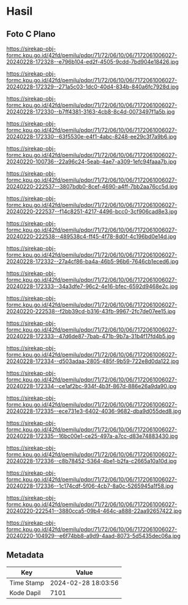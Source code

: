 # Hasil

## Foto C Plano

https://sirekap-obj-formc.kpu.go.id/42fd/pemilu/pdpr/71/72/06/10/06/7172061006027-20240228-172328--e796b104-ed2f-4505-9cdd-7bd904e18426.jpg

https://sirekap-obj-formc.kpu.go.id/42fd/pemilu/pdpr/71/72/06/10/06/7172061006027-20240228-172329--271a5c03-1dc0-40d4-834b-840a6fc7928d.jpg

https://sirekap-obj-formc.kpu.go.id/42fd/pemilu/pdpr/71/72/06/10/06/7172061006027-20240228-172330--b7ff4381-3163-4cb8-8c4d-0073497f1a5b.jpg

https://sirekap-obj-formc.kpu.go.id/42fd/pemilu/pdpr/71/72/06/10/06/7172061006027-20240228-172330--63f5530e-e4f1-4abc-8248-ee29c3f7a9b6.jpg

https://sirekap-obj-formc.kpu.go.id/42fd/pemilu/pdpr/71/72/06/10/06/7172061006027-20240220-100736--22a96c24-5eab-4ae7-a309-1efc94faaa7b.jpg

https://sirekap-obj-formc.kpu.go.id/42fd/pemilu/pdpr/71/72/06/10/06/7172061006027-20240220-222537--3807bdb0-8cef-4690-a4ff-7bb2aa76cc5d.jpg

https://sirekap-obj-formc.kpu.go.id/42fd/pemilu/pdpr/71/72/06/10/06/7172061006027-20240220-222537--f14c8251-4217-4496-bcc0-3cf906cad8e3.jpg

https://sirekap-obj-formc.kpu.go.id/42fd/pemilu/pdpr/71/72/06/10/06/7172061006027-20240220-222538--489538c4-ff45-4f78-8d0f-4c196bd0e14d.jpg

https://sirekap-obj-formc.kpu.go.id/42fd/pemilu/pdpr/71/72/06/10/06/7172061006027-20240228-172332--27a4cf86-ba4a-46b5-96b6-7646cb1eced6.jpg

https://sirekap-obj-formc.kpu.go.id/42fd/pemilu/pdpr/71/72/06/10/06/7172061006027-20240228-172333--34a3dfe7-96c2-4e16-bfec-6592d9468e2c.jpg

https://sirekap-obj-formc.kpu.go.id/42fd/pemilu/pdpr/71/72/06/10/06/7172061006027-20240220-222538--f2bb39cd-b316-43fb-9967-2fc7de07ee15.jpg

https://sirekap-obj-formc.kpu.go.id/42fd/pemilu/pdpr/71/72/06/10/06/7172061006027-20240228-172333--47d6de87-7bab-471b-9b7a-31b4f17fd4b5.jpg

https://sirekap-obj-formc.kpu.go.id/42fd/pemilu/pdpr/71/72/06/10/06/7172061006027-20240228-172334--d503adaa-2805-485f-9b59-722e8d0da122.jpg

https://sirekap-obj-formc.kpu.go.id/42fd/pemilu/pdpr/71/72/06/10/06/7172061006027-20240228-172334--ce1af2bc-934f-4b3f-867d-886e26a9da90.jpg

https://sirekap-obj-formc.kpu.go.id/42fd/pemilu/pdpr/71/72/06/10/06/7172061006027-20240228-172335--ece731e3-6402-4036-9682-dba9d055ded8.jpg

https://sirekap-obj-formc.kpu.go.id/42fd/pemilu/pdpr/71/72/06/10/06/7172061006027-20240228-172335--16bc00e1-ce25-497a-a7cc-d83e74883430.jpg

https://sirekap-obj-formc.kpu.go.id/42fd/pemilu/pdpr/71/72/06/10/06/7172061006027-20240228-172336--c8b78452-5364-4be1-b2fa-c2665a10a10d.jpg

https://sirekap-obj-formc.kpu.go.id/42fd/pemilu/pdpr/71/72/06/10/06/7172061006027-20240228-172336--1c174cdf-5f06-4cb7-8a0c-5265945a1f58.jpg

https://sirekap-obj-formc.kpu.go.id/42fd/pemilu/pdpr/71/72/06/10/06/7172061006027-20240220-222541--3880cca5-09b4-464c-a888-22aa92657422.jpg

https://sirekap-obj-formc.kpu.go.id/42fd/pemilu/pdpr/71/72/06/10/06/7172061006027-20240220-104929--e6f74bb8-a9d9-4aad-8073-5d5435dec06a.jpg


## Metadata

| Key        | Value               |
| ---------- | ------------------- |
| Time Stamp | 2024-02-28 18:03:56 |
| Kode Dapil | 7101                |



